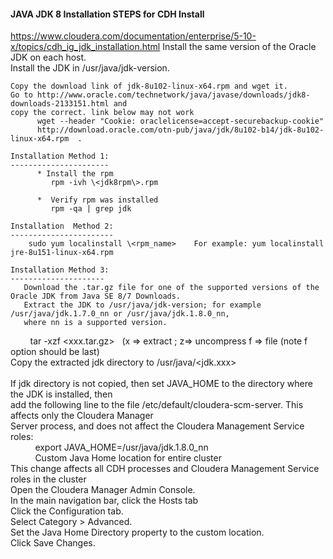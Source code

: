 #### JAVA JDK 8 Installation STEPS for CDH Install 
  https://www.cloudera.com/documentation/enterprise/5-10-x/topics/cdh_ig_jdk_installation.html
  Install the same version of the Oracle JDK on each host.    
  Install the JDK in /usr/java/jdk-version.    
  
    Copy the download link of jdk-8u102-linux-x64.rpm and wget it.    
    Go to http://www.oracle.com/technetwork/java/javase/downloads/jdk8-downloads-2133151.html and       
    copy the correct. link below may not work        
          wget --header "Cookie: oraclelicense=accept-securebackup-cookie"     
          http://download.oracle.com/otn-pub/java/jdk/8u102-b14/jdk-8u102-linux-x64.rpm  . 

    Installation Method 1:     
    ----------------------     
          * Install the rpm   
             rpm -ivh \<jdk8rpm\>.rpm

          *  Verify rpm was installed     
             rpm -qa | grep jdk    
   
    Installation  Method 2:      
    -----------------------
        sudo yum localinstall \<rpm_name>    For example: yum localinstall jre-8u151-linux-x64.rpm        
       
    Installation Method 3:      
    ---------------------     
       Download the .tar.gz file for one of the supported versions of the Oracle JDK from Java SE 8/7 Downloads.    
       Extract the JDK to /usr/java/jdk-version; for example /usr/java/jdk.1.7.0_nn or /usr/java/jdk.1.8.0_nn,     
       where nn is a supported version.   
        
          tar -xzf \<xxx.tar.gz\>   (x => extract ; z=> uncompress f => file (note f option should be last)     
          Copy the extracted jdk directory to /usr/java/\<jdk.xxx\>   
         
     If jdk directory is not copied, then set JAVA_HOME to the directory where the JDK is installed, then     
     add the following line to the file /etc/default/cloudera-scm-server. This affects only the Cloudera Manager    
     Server process, and does not affect the Cloudera  Management Service roles:    
            export JAVA_HOME=/usr/java/jdk.1.8.0_nn    
           
    Custom Java Home location for entire cluster   
    This change affects all CDH processes and Cloudera Management Service roles in the cluster             
            Open the Cloudera Manager Admin Console.   
            In the main navigation bar, click the Hosts tab  
            Click the Configuration tab.    
            Select Category > Advanced.    
            Set the Java Home Directory property to the custom location.    
            Click Save Changes.    
